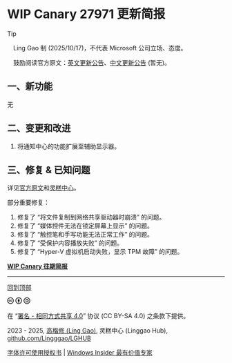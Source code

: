<SPAN ID = 'HEAD'/>

# WIP Canary 27971 更新简报

> [!TIP]
>
> &emsp;Ling Gao 制 (2025/10/17)，不代表 Microsoft 公司立场、态度。
>
> &emsp;鼓励阅读官方原文：[英文更新公告](https://blogs.windows.com/windows-insider/2025/10/16/announcing-windows-11-insider-preview-build-27972-canary-channel)、[中文更新公告]() (暂无)。

## 一、新功能

无

## 二、变更和改进

1. 将通知中心的功能扩展至辅助显示器。

## 三、修复 & 已知问题

详见[官方原文](https://blogs.windows.com/windows-insider/2025/10/16/announcing-windows-11-insider-preview-build-27972-canary-channel)和[灵糕中心](https://github.com/Lingggao/LGHUB)。

部分重要修复：

1. 修复了 “将文件复制到网络共享驱动器时崩溃” 的问题。
2. 修复了 “媒体控件无法在锁定屏幕上显示” 的问题。
3. 修复了 “触控笔和手写功能无法正常工作” 的问题。
4. 修复了 “受保护内容播放失败” 的问题。
5. 修复了 “Hyper-V 虚拟机启动失败，显示 TPM 故障” 的问题。

[**WIP Canary 往期简报**](Documents/Canary_Previous)

---

[回到顶部](#HEAD)

<img src="https://github.com/Lingggao/LGHUB/blob/main/Images/CC.png?raw=true" width = "3%" /> <img src="https://github.com/Lingggao/LGHUB/blob/main/Images/BY.png?raw=true" width = "3%" /> <img src="https://github.com/Lingggao/LGHUB/blob/main/Images/SA.png?raw=true" width = "3%" />

在 “[署名 - 相同方式共享 4.0](https://creativecommons.org/licenses/by-sa/4.0/legalcode.zh-Hans)” 协议 (CC BY-SA 4.0) 之条款下提供。

2023 - 2025, [高楷修 (Ling Gao)](https://github.com/Lingggao), 灵糕中心 (Linggao Hub), [github.com/Lingggao/LGHUB](https://github.com/Lingggao/LGHUB)

[字体许可使用授权书](https://github.com/Lingggao/LGHUB/blob/main/Images/%E5%AD%97%E4%BD%93%E8%AE%B8%E5%8F%AF%E4%BD%BF%E7%94%A8%E6%8E%88%E6%9D%83%E4%B9%A6.png?raw=true) | [Windows Insider 最有价值专家](https://github.com/Lingggao/LGHUB/blob/main/Images/Windows%20Insider%20MVP.png?raw=true)